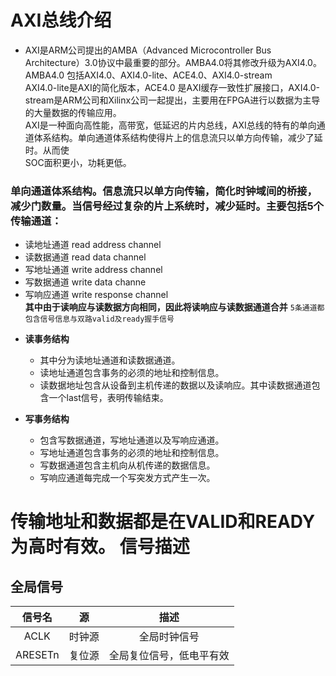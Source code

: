 AXI总线介绍
=====
 * AXI是ARM公司提出的AMBA（Advanced Microcontroller Bus Architecture）3.0协议中最重要的部分。AMBA4.0将其修改升级为AXI4.0。AMBA4.0 包括AXI4.0、AXI4.0-lite、ACE4.0、AXI4.0-stream  
      AXI4.0-lite是AXI的简化版本，ACE4.0 是AXI缓存一致性扩展接口，AXI4.0-stream是ARM公司和Xilinx公司一起提出，主要用在FPGA进行以数据为主导的大量数据的传输应用。  
      AXI是一种面向高性能，高带宽，低延迟的片内总线，AXI总线的特有的单向通道体系结构。单向通道体系结构使得片上的信息流只以单方向传输，减少了延时。从而使  
      SOC面积更小，功耗更低。
 ### 单向通道体系结构。信息流只以单方向传输，简化时钟域间的桥接，减少门数量。当信号经过复杂的片上系统时，减少延时。主要包括5个传输通道：  
 * 读地址通道 read address channel  
 * 读数据通道 read data channel  
 * 写地址通道 write address channel
 * 写数据通道 write data channe
 * 写响应通道 write response channel   
**其中由于读响应与读数据方向相同，因此将读响应与读数据通道合并**
`5条通道都包含信号信息与双路valid及ready握手信号`
+ __读事务结构__
 
  + 其中分为读地址通道和读数据通道。  
  * 读地址通道包含事务的必须的地址和控制信息。
  * 读数据地址包含从设备到主机传递的数据以及读响应。其中读数据通道包含一个last信号，表明传输结束。  
 
* **写事务结构**

  * 包含写数据通道，写地址通道以及写响应通道。
  * 写地址通道包含事务的必须的地址和控制信息。
  * 写数据通道包含主机向从机传递的数据信息。
  * 写响应通道每完成一个写突发方式产生一次。
  
__传输地址和数据都是在VALID和READY为高时有效。__
信号描述
====
全局信号
---
|信号名   | 源     |描述     |
|:-------:|:------:|:------:|
|ACLK     |时钟源  |全局时钟信号|
|ARESETn  |复位源  |全局复位信号，低电平有效|

      
      
